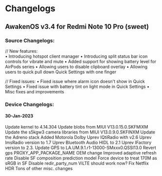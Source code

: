 # Changelogs
## AwakenOS v3.4 for Redmi Note 10 Pro (sweet)

### Source Changelogs:
// New features: </br>
• Introducing hotspot client manager
• Introducing split status bar icon controls for vibrate and mute
• Added support for showing battery level for AirPods series
• Allowing users to disable clipboard overlay
• Allowing users to quick pull down Quick Settings with one finger

// Fixed issues:
• Fixed issue where alarm icon doesn't show in Quick Settings
• Fixed issue with battery tint on light mode in Quick Settings
• Misc fixes and improvements

### Device Changelogs:

#### 30-Jan-2023
Update kernel to 4.14.304
Update blobs from MIUI V13.0.15.0.SKFMIXM
Update the s5kgw3 camera libraries from MIUI V13.0.9.0.SKFINXM
Update the Adreno stack
Added Motorola Dolby
Uprev IQtiRadio with v2.6
Uprev ImsRadio version to 1.7
Uprev Bluetooth Audio HIDL to 2.1
Uprev IFactory version to 2.3.
Update GPS to LA.UM.9.1.r1-13000-SMxxx0.QSSI13.0
Revert gps PROXY_APP_PACKAGE_NAME OEM change
Improved adaptive refresh rate
Disable SF composition prediction model
Force device to treat 170M as sRGB in SF
Disable redir_party_num
ViLTE should work now?
Fix Netflix HDR
Tons of other misc. changes

